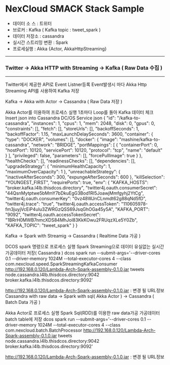 # NexCloud SMACK Stack Sample

* 데이터 소 스 : 트위터
* 브로커 : Kafka ( Kafka topic : tweet_spark )
* 데이터 저장소 : cassandra
* 실시간 스트리밍 변환 : Spark
* 프로세실행 : Akka {Actor, AkkaHttpStreaming}

----------------------------------------------------------------------------------------------------
### Twitter -> Akka HTTP with Streaming -> Kafka ( Raw Data 수집 )
----------------------------------------------------------------------------------------------------

Twitter에서 제공한 API로 Event Listner등록
Event발생시 마다 Akka Http Streaming API를 사용하여 Kafka 저장

Kafka -> Akka with Actor -> Cassandra ( Raw Data 저장 )

Akka Actor를 이용하여 프로세스 실행
1초마다 Loop를 돌아 Kafka 데이터 체크
Insert json into Cassandra
DC/OS Service json
{ "id": "/kafka-to-cassandra", "instances": 1, "cpus": 1, "mem": 2048, "disk": 0, "gpus": 0, "constraints": [], "fetch": [], "storeUrls": [], "backoffSeconds": 1, "backoffFactor": 1.15, "maxLaunchDelaySeconds": 3600, "container": { "type": "DOCKER", "volumes": [], "docker": { "image": "mashine/kafka-to-cassandra", "network": "BRIDGE", "portMappings": [ { "containerPort": 0, "hostPort": 10120, "servicePort": 10120, "protocol": "tcp", "name": "default" } ], "privileged": false, "parameters": [], "forcePullImage": true } }, "healthChecks": [], "readinessChecks": [], "dependencies": [], "upgradeStrategy": { "minimumHealthCapacity": 1, "maximumOverCapacity": 1 }, "unreachableStrategy": { "inactiveAfterSeconds": 300, "expungeAfterSeconds": 600 }, "killSelection": "YOUNGEST_FIRST", "requirePorts": true, "env": { "KAFKA_HOSTS": "broker.kafka.l4lb.thisdcos.directory", "twitter4j.oauth.consumerSecret": "44QsnMytptwe5bMmY7bDkuEgG3Bod1RI5JoawjMmfgyhj2YtCg", "twitter4j.oauth.consumerKey": "0vz48WJnCLnmdt62g88qNd5fD", "twitter4j.trace": "true", "twitter4j.oauth.accessToken": "110605978-fm3juyjVcEiP4uIu3ZWRGzQSS69JsqGhOGa45y5A", "KAFKA_PORT": "9092", "twitter4j.oauth.accessTokenSecret": "1BRrH0MWB7nmcXDS84MhJol83KkKOwu2FRUqzXLe5Y0Zb", "KAFKA_TOPIC": "tweet_spark" } }

Kafka -> Spark with Streamig -> Cassandra ( Realtime Data 가공 )

DCOS spark 명령으로 프로세스 실행
Spark Streaming으로 데이터 유실없는 실시간 가공데이터 저장( Cassandra )
dcos spark run --submit-args='--driver-cores 0.1 --driver-memory 1024M --total-executor-cores 4 --class com.nexcloud.speed.SparkStreamingKafkaConsumer http://192.168.0.120/Lambda-Arch-Spark-assembly-0.1.0.jar tweets node.cassandra.l4lb.thisdcos.directory:9042 broker.kafka.l4lb.thisdcos.directory:9092'

http://192.168.0.120/Lambda-Arch-Spark-assembly-0.1.0.jar : 변경 될 URL정보
Cassandra with raw data -> Spark with sql( Akka Actor ) -> Cassandra ( Batch Data 가공 )

Akka Actor로 프로세스 실행
Spark Sql(RDD)를 이용한 raw data가공
가공데이터 batch table에 저장
dcos spark run --submit-args='--driver-cores 0.1 --driver-memory 1024M --total-executor-cores 4 --class com.nexcloud.batch.BatchProcessor http://192.168.0.120/Lambda-Arch-Spark-assembly-0.1.0.jar tweets node.cassandra.l4lb.thisdcos.directory:9042 broker.kafka.l4lb.thisdcos.directory:9092'

http://192.168.0.120/Lambda-Arch-Spark-assembly-0.1.0.jar : 변경 될 URL정보
